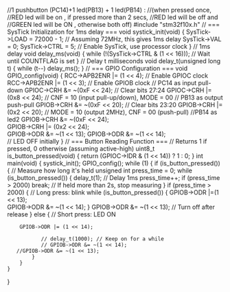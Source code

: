 //1 pushbutton (PC14)+1 led(PB13) + 1 led(PB14) :
//(when pressed once,  
//RED led will be on , if pressed more than 2 secs,
//RED led will be off and
//GREEN led will be ON , otherwise both off)
#include "stm32f10x.h"
// === SysTick Initialization for 1ms delay ===
void systick_init(void) {
SysTick->LOAD = 72000 - 1; // Assuming 72MHz, this gives 1ms delay
SysTick->VAL = 0;
SysTick->CTRL = 5; // Enable SysTick, use processor clock
}
// 1ms delay
void delay_ms(void) {
while (!(SysTick->CTRL & (1 << 16))); // Wait until COUNTFLAG is set
}
// Delay t milliseconds
void delay_t(unsigned long t) {
while (t--) delay_ms();
}
// === GPIO Configuration ===
void GPIO_config(void) {
RCC->APB2ENR |= (1 << 4); // Enable GPIOC clock
RCC->APB2ENR |= (1 << 3); // Enable GPIOB clock
// PC14 as input pull-down
GPIOC->CRH &= ~(0xF << 24); // Clear bits 27:24
GPIOC->CRH |= (0x8 << 24); // CNF = 10 (input pull-up/down), MODE = 00
// PB13 as output push-pull
GPIOB->CRH &= ~(0xF << 20); // Clear bits 23:20
GPIOB->CRH |= (0x2 << 20); // MODE = 10 (output 2MHz), CNF = 00 (push-pull)
//PB14 as led2
GPIOB->CRH &= ~(0xF << 24);  
GPIOB->CRH |= (0x2 << 24);  
GPIOB->ODR &= ~(1 << 13);
GPIOB->ODR &= ~(1 << 14);  
// LED OFF initially
}
// === Button Reading Function ===
// Returns 1 if pressed, 0 otherwise (assuming active-high)
uint8_t is_button_pressed(void) {
return (GPIOC->IDR & (1 << 14)) ? 1 : 0;
}
int main(void) {
systick_init();
GPIO_config();
while (1) {
if (is_button_pressed()) {
// Measure how long it's held
unsigned int press_time = 0;
while (is_button_pressed()) {
delay_t(1); // Delay 1ms
press_time++;
if (press_time > 2000) break; // If held more than 2s, stop measuring
}
if (press_time > 2000) {
// Long press: blink
while (is_button_pressed()) {
GPIOB->ODR |=(1 << 13);  
GPIOB->ODR &= ~(1 << 14);
}
GPIOB->ODR &= ~(1 << 13);
// Turn off after release
} else {
// Short press: LED ON

        GPIOB->ODR |= (1 << 14);

               // delay_t(1000); // Keep on for a while
               // GPIOB->ODR &= ~(1 << 14);
       //GPIOB->ODR &= ~(1 << 13);
            }
        }
    }

}
